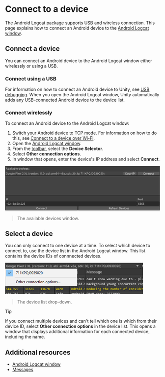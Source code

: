 # Connect to a device

The Android Logcat package supports USB and wireless connection. This page explains how to connect an Android device to the [Android Logcat window](android-logcat-window).

## Connect a device

You can connect an Android device to the Android Logcat window either wirelessly or using a USB.

### Connect using a USB

For information on how to connect an Android device to Unity, see [USB debugging](https://docs.unity3d.com/2021.2/Documentation/Manual/android-debugging-on-an-android-device.html#usb-debugging). When you open the Android Logcat window, Unity automatically adds any USB-connected Android device to the device list.

### Connect wirelessly

To connect an Android device to the Android Logcat window:

1. Switch your Android device to TCP mode. For information on how to do this, see [Connect to a device over Wi-Fi](https://developer.android.com/studio/command-line/adb#wireless).
2. Open the [Android Logcat window](android-logcat-window.md).
3. From the [toolbar](android-logcat-window.md#toolbar), select the **Device Selector**.
4. Select **Other connection options**.
5. In window that opens, enter the device's IP address and select **Connect**.

![](images/AndroidLogcatIPWindow.png)
> The available devices window.

## Select a device

You can only connect to one device at a time. To select which device to connect to, use the device list in the Android Logcat window. This list contains the device IDs of connnected devices.

![](images/connect_via_wifi.png)
> The device list drop-down.

> [!TIP]
> If you connect multiple devices and can't tell which one is which from their device ID, select **Other connection options** in the device list. This opens a window that displays additional information for each connected device, including the name.

## Additional resources

* [Android Logcat window](android-logcat-window.md)
* [Messages](messages.md)